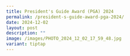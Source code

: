 ```yaml
---
title: President's Guide Award (PGA) 2024
permalink: /president-s-guide-award-pga-2024/
date: 2024-12-02
layout: post
description: ""
image: /images/PHOTO_2024_12_02_17_59_48.jpg
variant: tiptap
---
```

